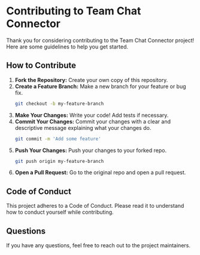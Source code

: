 # Contributing to Team Chat Connector

Thank you for considering contributing to the Team Chat Connector project! Here are some guidelines to help you get started.

## How to Contribute
1. **Fork the Repository:** Create your own copy of this repository.
2. **Create a Feature Branch:** Make a new branch for your feature or bug fix.
   ```bash
   git checkout -b my-feature-branch
   ```
3. **Make Your Changes:** Write your code! Add tests if necessary.
4. **Commit Your Changes:** Commit your changes with a clear and descriptive message explaining what your changes do.
   ```bash
   git commit -m 'Add some feature'
   ```
5. **Push Your Changes:** Push your changes to your forked repo.
   ```bash
   git push origin my-feature-branch
   ```
6. **Open a Pull Request:** Go to the original repo and open a pull request.

## Code of Conduct
This project adheres to a Code of Conduct. Please read it to understand how to conduct yourself while contributing.

## Questions
If you have any questions, feel free to reach out to the project maintainers.